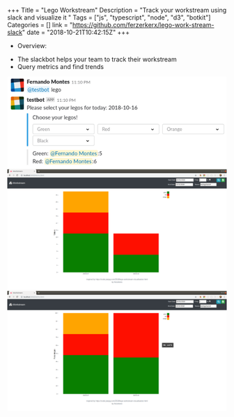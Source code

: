 +++
Title = "Lego Workstream"
Description = "Track your workstream using slack and visualize it "
Tags = ["js", "typescript", "node", "d3", "botkit"]
Categories = []
link = "https://github.com/ferzerkerx/lego-work-stream-slack"
date = "2018-10-21T10:42:15Z"
+++

+ Overview:
 - The slackbot helps your team to track their workstream
 - Query metrics and find trends

<img src="https://raw.githubusercontent.com/ferzerkerx/lego-work-stream-slack/master/screenshots/lego3.png" class="project-img img-fluid"/>
<img src="https://raw.githubusercontent.com/ferzerkerx/lego-work-stream-slack/master/screenshots/lego1.png" class="project-img img-fluid"/>
<img src="https://raw.githubusercontent.com/ferzerkerx/lego-work-stream-slack/master/screenshots/lego2.png" class="project-img img-fluid"/>

